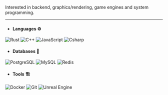 Interested in backend, graphics/rendering, game engines and system programming.

---

- #### Languages ⚙️

![Rust](https://img.shields.io/badge/Rust-9f2c00?style=flat-square&logo=rust&logoColor=white)
![C++](https://img.shields.io/badge/C++-blue?logo=c%2B%2B&style=flat-square)
![JavaScript](https://img.shields.io/badge/JavaScript-F7DF1E?style=flat-square&logo=javascript&logoColor=black)
![Csharp](https://img.shields.io/badge/C%23-239120?style=flat-square&logo=c-sharp&logoColor=white)

- #### Databases 💽

![PostgreSQL](https://img.shields.io/badge/PostgreSQL-316192?style=flat-square&logo=postgresql&logoColor=white)
![MySQL](https://img.shields.io/badge/MySQL-005C84?style=flat-square&logo=mysql&logoColor=white)
![Redis](https://img.shields.io/badge/Redis-%23DD0031.svg?&style=flat-square&logo=redis&logoColor=white)

- #### Tools 🏗

![Docker](https://img.shields.io/badge/-Docker-0db7ed?&logo=docker&style=flat-square&logoColor=white)
![Git](https://img.shields.io/badge/GIT-E44C30?style=flat-square&logo=git&logoColor=white)
![Unreal Engine](https://img.shields.io/badge/-Unreal%20Engine-000000?&logo=unreal-engine&style=flat-square&logoColor=white)
